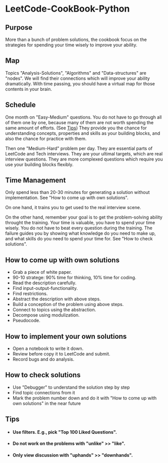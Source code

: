 # LeetCode-CookBook-Python

## Purpose
More than a bunch of problem solutions,
the cookbook focus on the strategies for spending your time wisely to improve your ability.

## Map
Topics "Analysis-Solutions", "Algorithms" and "Data-structures" are "nodes".
We will find their connections which will improve your ability dramatically.
With time passing, you should have a virtual map for those contents in your brain.

## Schedule 
One month on "Easy-Medium" questions. 
You do not have to go through all of them one by one, 
because many of them are not worth spending the same amount of efforts. (See [Tips](#tips))
They provide you the chance for understanding concepts, properties and skills as your building blocks,
and also the chance for practice with them.

Then one "Medium-Hard" problem per day. 
They are essential parts of LeetCode and Tech interviews.
They are your ultimal targets, which are real interview questions.
They are more complexed questions which require you use your building blocks flexibly.

## Time Management
Only spend less than 20-30 minutes for generating a solution without implementation.
See "How to come up with own solutions".

On one hand, 
it trains you to get used to the real interview scene.

On the other hand, 
remember your goal is to get the problem-solving ability throught the training.
Your time is valuable, you have to spend your time wisely.
You do not have to beat every question during the training. 
The failure guides you by showing what knowledge do you need to make up, 
and what skills do you need to spend your time for.
See "How to check solutions".

## How to come up with own solutions
* Grab a piece of white paper.
* 90-10 stratege: 90% time for thinking, 10% time for coding.
* Read the description carefully.
* Find input-output-functionality.
* Find restrictions.
* Abstract the description with above steps.
* Build a conception of the problem using above steps.
* Connect to topics using the abstraction.
* Decompose using modulization.
* Pseudocode.


## How to implement your own solutions
* Open a notebook to write it down. 
* Review before copy it to LeetCode and submit.
* Record bugs and do analysis.

## How to check solutions
* Use "Debugger" to understand the solution step by step
* Find topic connections from it
* Mark the problem number down and do it with "How to come up with own solutions" in the near future

## Tips
- #### Use filters. E.g., pick "Top 100 Liked Questions".
- #### Do not work on the problems with "unlike" >> "like".
- #### Only view discussion with "uphands" >> "downhands".



